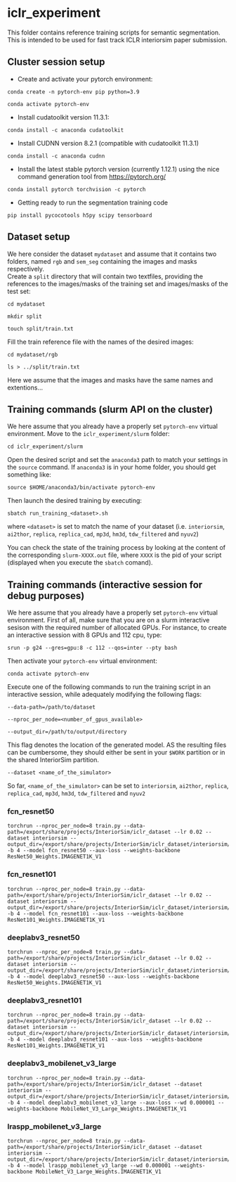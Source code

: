# iclr_experiment

This folder contains reference training scripts for semantic segmentation.
This is intended to be used for fast track ICLR interiorsim paper submission.

## Cluster session setup

- Create and activate your pytorch environment:

`conda create -n pytorch-env pip python=3.9`

`conda activate pytorch-env`

- Install cudatoolkit version 11.3.1:

`conda install -c anaconda cudatoolkit`

- Install CUDNN version 8.2.1 (compatible with cudatoolkit 11.3.1)

`conda install -c anaconda cudnn`

- Install the latest stable pytorch version (currently 1.12.1) using the nice command generation tool from https://pytorch.org/

`conda install pytorch torchvision -c pytorch`

- Getting ready to run the segmentation training code

`pip install pycocotools h5py scipy tensorboard`
## Dataset setup

We here consider the dataset `mydataset` and assume that it contains two folders, named `rgb` and `sem_seg` containing the images and masks respectively.  
Create a `split` directory that will contain two textfiles, providing the references to the images/masks of the training set and images/masks of the test set: 

`cd mydataset`

`mkdir split`

`touch split/train.txt`

Fill the train reference file with the names of the desired images:

`cd mydataset/rgb`

`ls > ../split/train.txt` 

Here we assume that the images and masks have the same names and extentions... 


## Training commands (slurm API on the cluster)

We here assume that you already have a properly set `pytorch-env` virtual environment. Move to the `iclr_experiment/slurm` folder:

`cd iclr_experiment/slurm`

Open the desired script and set the `anaconda3` path to match your settings in the `source` command. If `anaconda3` is in your home folder, you should get something like:

`source $HOME/anaconda3/bin/activate pytorch-env`

Then launch the desired training by executing:

`sbatch run_training_<dataset>.sh`

where `<dataset>` is set to match the name of your dataset (i.e. `interiorsim`, `ai2thor`, `replica`, `replica_cad`, `mp3d`, `hm3d`, `tdw_filtered` and `nyuv2`)

You can check the state of the training process by looking at the content of the corresponding `slurm-XXXX.out` file, where `XXXX` is the pid of your script (displayed when you execute the `sbatch` comand).

## Training commands (interactive session for debug purposes)

We here assume that you already have a properly set `pytorch-env` virtual environment. First of all, make sure that you are on a slurm interactive sesison with the required number of allocated GPUs. 
For instance, to create an interactive session with 8 GPUs and 112 cpu, type:

`srun -p g24 --gres=gpu:8 -c 112 --qos=inter --pty bash`

Then activate your `pytorch-env` virtual environment:

`conda activate pytorch-env`

Execute one of the following commands to run the training script in an interactive session, while adequately modifying the following flags:

`--data-path=/path/to/dataset`

`--nproc_per_node=<number_of_gpus_available>`

`--output_dir=/path/to/output/directory` 

This flag denotes the location of the generated model. AS the resulting files can be cumbersome, they should either be sent in your `$WORK` partition or in the shared InteriorSim partition.

`--dataset <name_of_the_simulator>` 

So far, `<name_of_the_simulator>` can be set to `interiorsim`, `ai2thor`, `replica`, `replica_cad`, `mp3d`, `hm3d`, `tdw_filtered` and `nyuv2`

### fcn_resnet50
```
torchrun --nproc_per_node=8 train.py --data-path=/export/share/projects/InteriorSim/iclr_dataset --lr 0.02 --dataset interiorsim --output_dir=/export/share/projects/InteriorSim/iclr_dataset/interiorsim/output -b 4 --model fcn_resnet50 --aux-loss --weights-backbone ResNet50_Weights.IMAGENET1K_V1
```

### fcn_resnet101
```
torchrun --nproc_per_node=8 train.py --data-path=/export/share/projects/InteriorSim/iclr_dataset --lr 0.02 --dataset interiorsim --output_dir=/export/share/projects/InteriorSim/iclr_dataset/interiorsim/output -b 4 --model fcn_resnet101 --aux-loss --weights-backbone ResNet101_Weights.IMAGENET1K_V1
```

### deeplabv3_resnet50
```
torchrun --nproc_per_node=8 train.py --data-path=/export/share/projects/InteriorSim/iclr_dataset --lr 0.02 --dataset interiorsim --output_dir=/export/share/projects/InteriorSim/iclr_dataset/interiorsim/output -b 4 --model deeplabv3_resnet50 --aux-loss --weights-backbone ResNet50_Weights.IMAGENET1K_V1
```

### deeplabv3_resnet101
```
torchrun --nproc_per_node=8 train.py --data-path=/export/share/projects/InteriorSim/iclr_dataset --lr 0.02 --dataset interiorsim --output_dir=/export/share/projects/InteriorSim/iclr_dataset/interiorsim/output -b 4 --model deeplabv3_resnet101 --aux-loss --weights-backbone ResNet101_Weights.IMAGENET1K_V1
```

### deeplabv3_mobilenet_v3_large
```
torchrun --nproc_per_node=8 train.py --data-path=/export/share/projects/InteriorSim/iclr_dataset --dataset interiorsim --output_dir=/export/share/projects/InteriorSim/iclr_dataset/interiorsim/output -b 4 --model deeplabv3_mobilenet_v3_large --aux-loss --wd 0.000001 --weights-backbone MobileNet_V3_Large_Weights.IMAGENET1K_V1
```

### lraspp_mobilenet_v3_large
```
torchrun --nproc_per_node=8 train.py --data-path=/export/share/projects/InteriorSim/iclr_dataset --dataset interiorsim --output_dir=/export/share/projects/InteriorSim/iclr_dataset/interiorsim/output -b 4 --model lraspp_mobilenet_v3_large --wd 0.000001 --weights-backbone MobileNet_V3_Large_Weights.IMAGENET1K_V1
```

